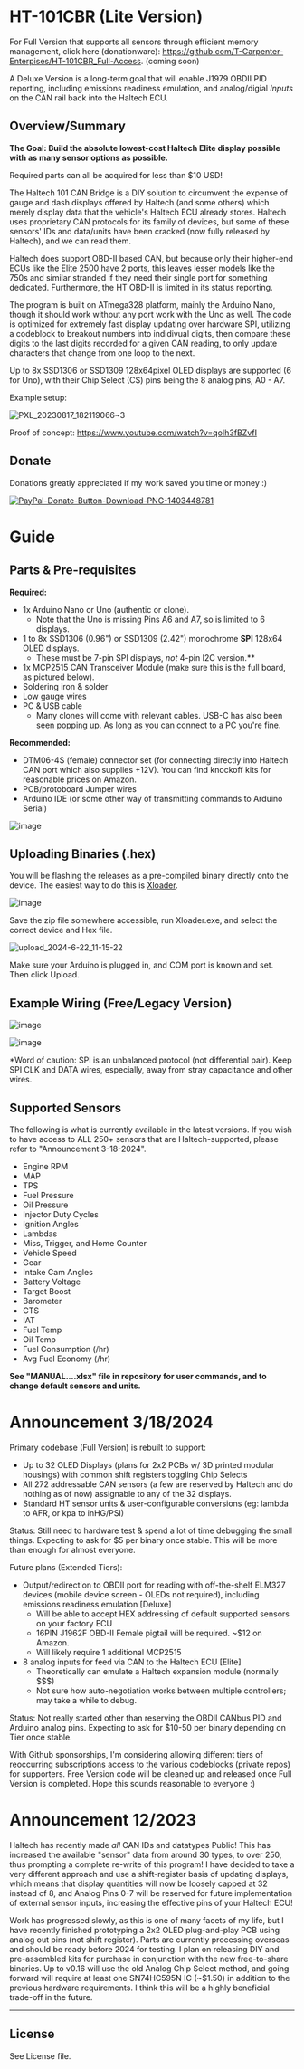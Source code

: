 # HT-101CBR (Lite Version)
For Full Version that supports all sensors through efficient memory management, click here (donationware): https://github.com/T-Carpenter-Enterpises/HT-101CBR_Full-Access. (coming soon)

A Deluxe Version is a long-term goal that will enable J1979 OBDII PID reporting, including emissions readiness emulation, and analog/digial _Inputs_ on the CAN rail back into the Haltech ECU. 

## Overview/Summary
**The Goal: Build the absolute lowest-cost Haltech Elite display possible with as many sensor options as possible.** 

Required parts can all be acquired for less than $10 USD!

The Haltech 101 CAN Bridge is a DIY solution to circumvent the expense of gauge and dash displays offered by Haltech (and some others) which merely display data that the vehicle's Haltech ECU already stores. Haltech uses proprietary CAN protocols for its family of devices, but some of these sensors' IDs and data/units have been cracked (now fully released by Haltech), and we can read them. 

Haltech does support OBD-II based CAN, but because only their higher-end ECUs like the Elite 2500 have 2 ports, this leaves lesser models like the 750s and similar stranded if they need their single port for something dedicated. Furthermore, the HT OBD-II is limited in its status reporting.

The program is built on ATmega328 platform, mainly the Arduino Nano, though it should work without any port work with the Uno as well. The code is optimized for extremely fast display updating over hardware SPI, utilizing a codeblock to breakout numbers into indidivual digits, then compare these digits to the last digits recorded for a given CAN reading, to only update characters that change from one loop to the next. 

Up to 8x SSD1306 or SSD1309 128x64pixel OLED displays are supported (6 for Uno), with their Chip Select (CS) pins being the 8 analog pins, A0 - A7. 

Example setup:

![PXL_20230817_182119066~3](https://github.com/treyus30/HT-101CBR/assets/136277393/47412e7d-a376-46a8-88b0-59214c891d1a)

Proof of concept: https://www.youtube.com/watch?v=qoIh3fBZvfI

## Donate
Donations greatly appreciated if my work saved you time or money :)  

<a href ="https://paypal.me/TCarpEnterprises?country.x=US&locale.x=en_US">![PayPal-Donate-Button-Download-PNG-1403448781](https://github.com/treyus30/HT-101CBR/assets/136277393/137c5a8d-a726-4e98-8de9-1123748c9d18)</a>


# Guide

## Parts & Pre-requisites

**Required:**
- 1x Arduino Nano or Uno (authentic or clone).
  - Note that the Uno is missing Pins A6 and A7, so is limited to 6 displays.
- 1 to 8x SSD1306 (0.96") or SSD1309 (2.42") monochrome **SPI** 128x64 OLED displays.
  - These must be 7-pin SPI displays, _not_ 4-pin I2C version.**
- 1x MCP2515 CAN Transceiver Module (make sure this is the full board, as pictured below).
- Soldering iron & solder
- Low gauge wires 
- PC & USB cable
  - Many clones will come with relevant cables. USB-C has also been seen popping up. As long as you can connect to a PC you're fine.  
  
**Recommended:**
- DTM06-4S (female) connector set (for connecting directly into Haltech CAN port which also supplies +12V). You can find knockoff kits for reasonable prices on Amazon.
- PCB/protoboard Jumper wires
- Arduino IDE (or some other way of transmitting commands to Arduino Serial)

![image](https://github.com/treyus30/HT-101CBR/assets/136277393/64dd7140-89de-436d-ac0f-f3dddb5633d8) 

## Uploading Binaries (.hex)
You will be flashing the releases as a pre-compiled binary directly onto the device. The easiest way to do this is <a href ="https://github.com/binaryupdates/xLoader"> Xloader</a>.

![image](https://github.com/treyus30/HT-101CBR/assets/136277393/461253f2-5f9f-4130-843d-aaec86dda0bb)

Save the zip file somewhere accessible, run Xloader.exe, and select the correct device and Hex file. 

![upload_2024-6-22_11-15-22](https://github.com/treyus30/HT-101CBR/assets/136277393/dca7e9a7-5549-4163-ad71-19c2e6b201c3)


Make sure your Arduino is plugged in, and COM port is known and set. Then click Upload. 

## Example Wiring (Free/Legacy Version)
![image](https://github.com/treyus30/HT-101CBR/assets/136277393/f193cb99-d602-4b6f-9f1d-fdcd29ef7cde)

![image](https://github.com/treyus30/HT-101CBR/assets/136277393/7e3e6e5f-cf13-4c77-99e8-f6e3c9581b88)

*Word of caution: SPI is an unbalanced protocol (not differential pair). Keep SPI CLK and DATA wires, especially, away from stray capacitance and other wires. 

## Supported Sensors
The following is what is currently available in the latest versions. If you wish to have access to ALL 250+ sensors that are Haltech-supported, please refer to "Announcement 3-18-2024". 
- Engine RPM
- MAP
- TPS
- Fuel Pressure
- Oil Pressure
- Injector Duty Cycles
- Ignition Angles
- Lambdas
- Miss, Trigger, and Home Counter
- Vehicle Speed
- Gear
- Intake Cam Angles
- Battery Voltage
- Target Boost
- Barometer
- CTS
- IAT
- Fuel Temp
- Oil Temp
- Fuel Consumption (/hr)
- Avg Fuel Economy (/hr)


**See "MANUAL....xlsx" file in repository for user commands, and to change default sensors and units.** 

# Announcement 3/18/2024
Primary codebase (Full Version) is rebuilt to support:
- Up to 32 OLED Displays (plans for 2x2 PCBs w/ 3D printed modular housings) with common shift registers toggling Chip Selects 
- All 272 addressable CAN sensors (a few are reserved by Haltech and do nothing as of now) assignable to any of the 32 displays.
- Standard HT sensor units & user-configurable conversions (eg: lambda to AFR, or kpa to inHG/PSI)

Status: Still need to hardware test & spend a lot of time debugging the small things. Expecting to ask for $5 per binary once stable. This will be more than enough for almost everyone. 

Future plans (Extended Tiers):
- Output/redirection to OBDII port for reading with off-the-shelf ELM327 devices (mobile device screen - OLEDs not required), including emissions readiness emulation [Deluxe]
  - Will be able to accept HEX addressing of default supported sensors on your factory ECU
  - 16PIN J1962F OBD-II Female pigtail will be required. ~$12 on Amazon.
  - Will likely require 1 additional MCP2515
- 8 analog inputs for feed via CAN to the Haltech ECU [Elite]
  - Theoretically can emulate a Haltech expansion module (normally $$$)
  - Not sure how auto-negotiation works between multiple controllers; may take a while to debug. 

Status: Not really started other than reserving the OBDII CANbus PID and Arduino analog pins. Expecting to ask for $10-50 per binary depending on Tier once stable. 

With Github sponsorships, I'm considering allowing different tiers of reoccurring subscriptions access to the various codeblocks (private repos) for supporters. 
Free Version code will be cleaned up and released once Full Version is completed. Hope this sounds reasonable to everyone :)

# Announcement 12/2023
Haltech has recently made _all_ CAN IDs and datatypes Public! This has increased the available "sensor" data from around 30 types, to over 250, thus prompting a complete re-write of this program! 
I have decided to take a very different approach and use a shift-register basis of updating displays, which means that display quantities will now be loosely capped at 32 instead of 8, and Analog Pins 0-7 will be reserved for future implementation of external sensor inputs, increasing the effective pins of your Haltech ECU!

Work has progressed slowly, as this is one of many facets of my life, but I have recently finished prototyping a 2x2 OLED plug-and-play PCB using analog out pins (not shift register). Parts are currently processing overseas and should be ready before 2024 for testing. I plan on releasing DIY and pre-assembled kits for purchase in conjunction with the new free-to-share binaries. Up to v0.16 will use the old Analog Chip Select method, and going forward will require at least one SN74HC595N IC (~$1.50) in addition to the previous hardware requirements. I think this will be a highly beneficial trade-off in the future. 


---

## License
See License file.
